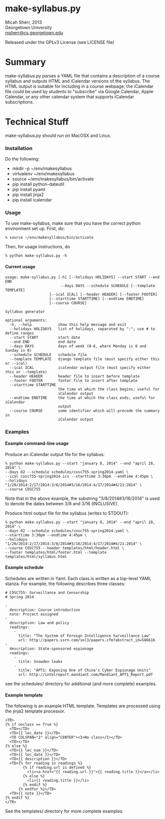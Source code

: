 make-syllabus.py
================
Micah Sherr, 2013  
Georgetown University  
msherr@cs.georgetown.edu

Released under the GPLv3 License (see LICENSE file)  
  
  

# Summary
make-syllabus.py parses a YAML file that contains a description of a course syllabus and outputs HTML and iCalendar versions of the syllabus.  The HTML output is suitable for including in a course webpage; the iCalendar file could be used by students to "subscribe" via Google Calendar, Apple Calendar, or any other calendar system that supports iCalendar subscriptions.


# Technical Stuff
make-syllabus.py should run on MacOSX and Linux.


### Installation

Do the following:

* mkdir -p ~/env/makesyllabus
* virtualenv ~/env/makesyllabus
* source ~/env/makesyllabus/bin/activate
* pip install python-dateutil
* pip install pyaml
* pip install jinja2
* pip install icalendar



### Usage

To use make-syllabus, make sure that you have the correct python environment set up.  First, do:

    % source ~/env/makesyllabus/bin/activate

Then, for usage instructions, do

    % python make-syllabus.py -h


#### Current usage

    usage: make-syllabus.py [-h] [--holidays HOLIDAYS] --start START --end END
                             --days DAYS --schedule SCHEDULE [--template TEMPLATE]
                        [--ical ICAL] [--header HEADER] [--footer FOOTER]
                        [--starttime STARTTIME] [--endtime ENDTIME]
                        [--course COURSE]

    Syllabus generator

    optional arguments:
      -h, --help            show this help message and exit
      --holidays HOLIDAYS   list of holidays, separated by ":"; use # to define ranges
      --start START         start date
      --end END             end date
      --days DAYS           days of week (0-6, where Monday is 0 and Sunday is 0)
      --schedule SCHEDULE   schedule file
      --template TEMPLATE   django template file (must specify either this or --ical)
      --ical ICAL           icalendar output file (must specify either this or --template)
      --header HEADER       header file to insert before template
      --footer FOOTER       footer file to insert after template
      --starttime STARTTIME
                            the time at which the class begins; useful for
                            iCalendar output
      --endtime ENDTIME     the time at which the class ends; useful for iCalendar
                            output
      --course COURSE       some identifier which will precede the summary in
                            iCalendar output


### Examples

#### Example command-line usage

Produce an iCalendar output file for the syllabus:

    % python make-syllabus.py --start "january 8, 2014" --end "april 28, 2014" \
    --days 02 --schedule schedules/cosc755-spring2014.yaml \
    --ical cosc755-spring2014.ics --starttime 3:30pm --endtime 4:45pm \
    --holidays "1/20/2014:2/17/2014:3/8/2014#3/16/2014:4/17/2014#4/21:2014" \
    --course COSC755
    
Note that in the above example, the substring "3/8/2014#3/16/2014" is used to denote the dates between 3/8 and 3/16 (INCLUSIVE).

Produce html output file for the syllabus (writes to STDOUT):

    % python make-syllabus.py --start "january 8, 2014" --end "april 28, 2014" \
    --days 02 --schedule schedules/cosc755-spring2014.yaml \
    --starttime 3:30pm --endtime 4:45pm \
    --holidays "1/20/2014:2/17/2014:3/8/2014#3/16/2014:4/17/2014#4/21:2014" \
    --course COSC755 --header templates/html/header.html \
    --footer templates/html/footer.html --template templates/html/syllabus.html

    
#### Example schedule

Schedules are written in Yaml.  Each class is written as a top-level YAML stanza.  For example, the following describes three classes:

    # COSC755: Surveillance and Censorship
    # Spring 2014

    -
      description: Course introduction
      note: Project assigned
    -
      description: Law and policy
      readings:
        - 
          title: "The System of Foreign Intelligence Surveillance Law"
          url: http://papers.ssrn.com/sol3/papers.cfm?abstract_id=586616
    -
      description: State-sponsored espionage
      readings:
        -
          title: Snowden leaks
        -
          title: "APT1: Exposing One of China's Cyber Espionage Units"
          url: http://intelreport.mandiant.com/Mandiant_APT1_Report.pdf

see the schedules/ directory for additional (and more complete) examples.


#### Example template

The following is an example HTML template.  Templates are processed using the jinja2 template processor.

    <TR>
    {% if noclass == True %}
      <TD></TD>
      <TD>{{ lec_date }}</TD>
      <TD COLSPAN="2" align="CENTER"><I>No class</I></TD>
      <TD></TD>
    {% else %}
      <TD>{{ lec_num }}</TD>
      <TD>{{ lec_date }}</TD>
      <TD>{{ description }}</TD>
      <TD>{% for reading in readings %}
            {% if reading.url is defined %}
              <li><a href="{{ reading.url }}">{{ reading.title }}</a></li>
            {% else %}
              <li>{{ reading.title }}</li>
            {% endif %}
          {% endfor %}</TD>
      <TD>{{ note }}</TD>
    {% endif %}
    </TR>

See the templates/ directory for more complete examples.

